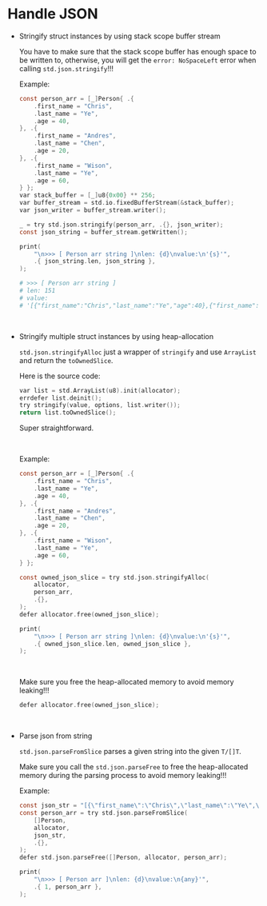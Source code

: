 # Handle JSON

- Stringify struct instances by using stack scope buffer stream

    You have to make sure that the stack scope buffer has enough space to be
    written to, otherwise, you will get the `error: NoSpaceLeft` error when
    calling `std.json.stringify`!!!

    Example:

    ```c
    const person_arr = [_]Person{ .{
        .first_name = "Chris",
        .last_name = "Ye",
        .age = 40,
    }, .{
        .first_name = "Andres",
        .last_name = "Chen",
        .age = 20,
    }, .{
        .first_name = "Wison",
        .last_name = "Ye",
        .age = 60,
    } };
    var stack_buffer = [_]u8{0x00} ** 256;
    var buffer_stream = std.io.fixedBufferStream(&stack_buffer);
    var json_writer = buffer_stream.writer();

    _ = try std.json.stringify(person_arr, .{}, json_writer);
    const json_string = buffer_stream.getWritten();

    print(
        "\n>>> [ Person arr string ]\nlen: {d}\nvalue:\n'{s}'",
        .{ json_string.len, json_string },
    );
    ```
    ```bash
    # >>> [ Person arr string ]
    # len: 151
    # value:
    # '[{"first_name":"Chris","last_name":"Ye","age":40},{"first_name":"Andres","last_name":"Chen","age":20},{"first_name":"Wison","last_name":"Ye","age":60}]'
    ```

    </br>


- Stringify multiple struct instances by using heap-allocation

    `std.json.stringifyAlloc` just a wrapper of `stringify` and use `ArrayList`
    and return the `toOwnedSlice`.

    Here is the source code:

    ```c
    var list = std.ArrayList(u8).init(allocator);
    errdefer list.deinit();
    try stringify(value, options, list.writer());
    return list.toOwnedSlice();
    ```

    Super straightforward.

    </br>


    Example:

    ```c
    const person_arr = [_]Person{ .{
        .first_name = "Chris",
        .last_name = "Ye",
        .age = 40,
    }, .{
        .first_name = "Andres",
        .last_name = "Chen",
        .age = 20,
    }, .{
        .first_name = "Wison",
        .last_name = "Ye",
        .age = 60,
    } };

    const owned_json_slice = try std.json.stringifyAlloc(
        allocator,
        person_arr,
        .{},
    );
    defer allocator.free(owned_json_slice);

    print(
        "\n>>> [ Person arr string ]\nlen: {d}\nvalue:\n'{s}'",
        .{ owned_json_slice.len, owned_json_slice },
    );
    ```

    </br>

    Make sure you free the heap-allocated memory to avoid memory leaking!!!

    ```c
    defer allocator.free(owned_json_slice);
    ```

    </br>

- Parse json from string

    `std.json.parseFromSlice` parses a given string into the given `T/[]T`.

    Make sure you call the `std.json.parseFree` to free the heap-allocated
    memory during the parsing process to avoid memory leaking!!!

    Example:

    ```c
    const json_str = "[{\"first_name\":\"Chris\",\"last_name\":\"Ye\",\"age\":40},{\"first_name\":\"Andres\",\"last_name\":\"Chen\",\"age\":20},{\"first_name\":\"Wison\",\"last_name\":\"Ye\",\"age\":60}]";
    const person_arr = try std.json.parseFromSlice(
        []Person,
        allocator,
        json_str,
        .{},
    );
    defer std.json.parseFree([]Person, allocator, person_arr);

    print(
        "\n>>> [ Person arr ]\nlen: {d}\nvalue:\n{any}'",
        .{ 1, person_arr },
    );
    ```

    </br>


